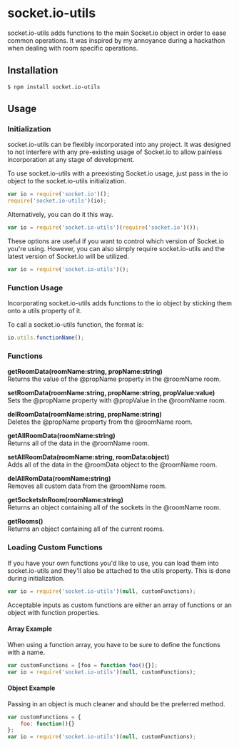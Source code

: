 # socket.io-utils
socket.io-utils adds functions to the main Socket.io object in order to ease common operations. It was inspired by my annoyance during a hackathon when dealing with room specific operations.

## Installation
`$ npm install socket.io-utils`


## Usage
### Initialization
socket.io-utils can be flexibly incorporated into any project. It was designed to not interfere with any pre-existing usage of Socket.io to allow painless incorporation at any stage of development.

To use socket.io-utils with a preexisting Socket.io usage, just pass in the io object to the socket.io-utils initialization.  
```js
var io = require('socket.io')();
require('socket.io-utils')(io);
```

Alternatively, you can do it this way.  
```js
var io = require('socket.io-utils')(require('socket.io')());
```

These options are useful if you want to control which version of Socket.io you're using. However, you can also simply require socket.io-utils and the latest version of Socket.io will be utilized.  
```js
var io = require('socket.io-utils')();
```

### Function Usage
Incorporating socket.io-utils adds functions to the io object by sticking them onto a utils property of it.

To call a socket.io-utils function, the format is:  
```js
io.utils.functionName();
```

### Functions
**getRoomData(roomName:string, propName:string)**  
Returns the value of the @propName property in the @roomName room.

**setRoomData(roomName:string, propName:string, propValue:value)**  
Sets the @propName property with @propValue in the @roomName room.

**delRoomData(roomName:string, propName:string)**  
Deletes the @propName property from the @roomName room.

**getAllRoomData(roomName:string)**  
Returns all of the data in the @roomName room.

**setAllRoomData(roomName:string, roomData:object)**  
Adds all of the data in the @roomData object to the @roomName room.

**delAllRomData(roomName:string)**  
Removes all custom data from the @roomName room.

**getSocketsInRoom(roomName:string)**  
Returns an object containing all of the sockets in the @roomName room.

**getRooms()**  
Returns an object containing all of the current rooms.

### Loading Custom Functions
If you have your own functions you'd like to use, you can load them into socket.io-utils and they'll also be attached to the utils property. This is done during initialization.

```js
var io = require('socket.io-utils')(null, customFunctions);
```

Acceptable inputs as custom functions are either an array of functions or an object with function properties. 

#### Array Example
When using a function array, you have to be sure to define the functions with a name.  
```js
var customFunctions = [foo = function foo(){}];
var io = require('socket.io-utils')(null, customFunctions);
```
#### Object Example
Passing in an object is much cleaner and should be the preferred method.  
```js
var customFunctions = {
    foo: function(){}
};
var io = require('socket.io-utils')(null, customFunctions);
```